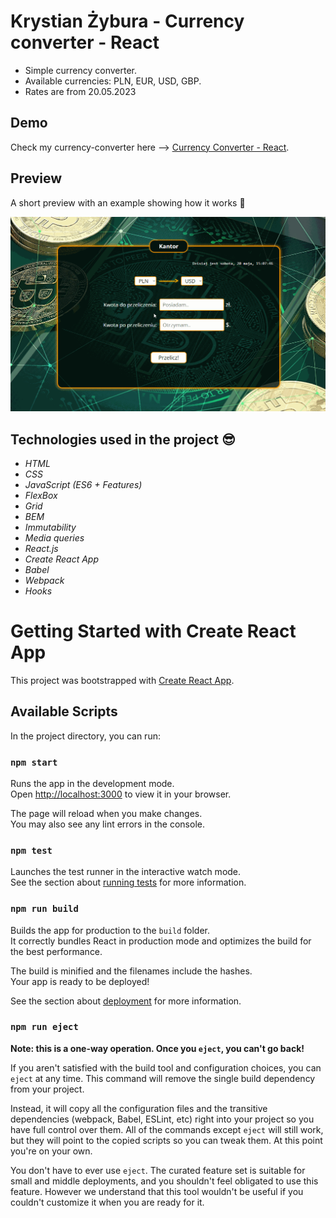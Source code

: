 # Krystian Żybura - Currency converter - React

- Simple currency converter.
- Available currencies: PLN, EUR, USD, GBP.
- Rates are from 20.05.2023

## Demo

Check my currency-converter here --> [Currency Converter - React](https://krystianzybura.github.io/currency-converter-react/).

## Preview

A short preview with an example showing how it works 🥰

![currency-converter-animation](images/preview.gif)

## Technologies used in the project 😎

- _HTML_
- _CSS_
- _JavaScript (ES6 + Features)_
- _FlexBox_
- _Grid_
- _BEM_
- _Immutability_
- _Media queries_
- _React.js_
- _Create React App_
- _Babel_
- _Webpack_
- _Hooks_

# Getting Started with Create React App

This project was bootstrapped with [Create React App](https://github.com/facebook/create-react-app).

## Available Scripts

In the project directory, you can run:

### `npm start`

Runs the app in the development mode.\
Open [http://localhost:3000](http://localhost:3000) to view it in your browser.

The page will reload when you make changes.\
You may also see any lint errors in the console.

### `npm test`

Launches the test runner in the interactive watch mode.\
See the section about [running tests](https://facebook.github.io/create-react-app/docs/running-tests) for more information.

### `npm run build`

Builds the app for production to the `build` folder.\
It correctly bundles React in production mode and optimizes the build for the best performance.

The build is minified and the filenames include the hashes.\
Your app is ready to be deployed!

See the section about [deployment](https://facebook.github.io/create-react-app/docs/deployment) for more information.

### `npm run eject`

**Note: this is a one-way operation. Once you `eject`, you can't go back!**

If you aren't satisfied with the build tool and configuration choices, you can `eject` at any time. This command will remove the single build dependency from your project.

Instead, it will copy all the configuration files and the transitive dependencies (webpack, Babel, ESLint, etc) right into your project so you have full control over them. All of the commands except `eject` will still work, but they will point to the copied scripts so you can tweak them. At this point you're on your own.

You don't have to ever use `eject`. The curated feature set is suitable for small and middle deployments, and you shouldn't feel obligated to use this feature. However we understand that this tool wouldn't be useful if you couldn't customize it when you are ready for it.
